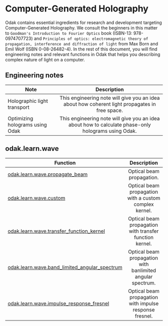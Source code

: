 # Computer-Generated Holography
Odak contains essential ingredients for research and development targeting Computer-Generated Holography.
We consult the beginners in this matter to `Goodman's Introduction to Fourier Optics` book (ISBN-13:  978-0974707723) and `Principles of optics: electromagnetic theory of propagation, interference and diffraction of light` from Max Born and Emil Wolf (ISBN 0-08-26482-4).
In the rest of this document, you will find engineering notes and relevant functions in Odak that helps you describing complex nature of light on a computer.

## Engineering notes

| Note          | Description   |
| ------------- |:-------------:|
| Holographic light transport | This engineering note will give you an idea about how coherent light propagates in free space. |
| Optimizing holograms using Odak | This engineering note will give you an idea about how to calculate phase-only holograms using Odak. |

## odak.learn.wave

| Function      | Description   |
| ------------- |:-------------:|
| [odak.learn.wave.propagate_beam](odak/learn/wave/propagate_beam.md) | Optical beam propagation. |
| [odak.learn.wave.custom](odak/learn/wave/custom.md)                 | Optical beam propagation with a custom complex kernel. |
| [odak.learn.wave.transfer_function_kernel](odak/learn/wave/transfer_function_kernel.md) | Optical beam propagation with transfer function kernel. |
| [odak.learn.wave.band_limited_angular_spectrum](odak/learn/wave/band_limited_angular_spectrum.md) | Optical beam propagation with banlimited angular spectrum. |
| [odak.learn.wave.impulse_response_fresnel](odak/learn/wave/impulse_response_fresnel.md) | Optical beam propagation with impulse response fresnel. |
